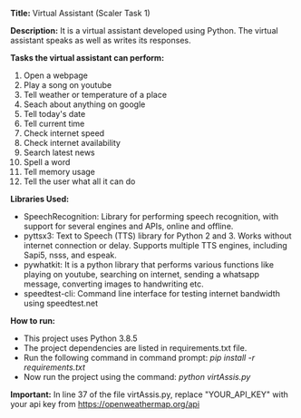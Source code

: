 **Title:** Virtual Assistant (Scaler Task 1)

**Description:** It is a virtual assistant developed using Python. The virtual assistant speaks as well as writes its responses.

**Tasks the virtual assistant can perform:**
1. Open a webpage
2. Play a song on youtube
3. Tell weather or temperature of a place
4. Seach about anything on google
5. Tell today's date
6. Tell current time
7. Check internet speed
8. Check internet availability
9. Search latest news
10. Spell a word
11. Tell memory usage
12. Tell the user what all it can do

**Libraries Used:**
- SpeechRecognition: Library for performing speech recognition, with support for several engines and APIs, online and offline.
- pyttsx3: Text to Speech (TTS) library for Python 2 and 3. Works without internet connection or delay. Supports multiple TTS engines, including Sapi5, nsss, and espeak.
- pywhatkit: It is a python library that performs various functions like playing on youtube, searching on internet, sending a whatsapp message, converting images to handwriting etc.
- speedtest-cli: Command line interface for testing internet bandwidth using speedtest.net

**How to run:**
- This project uses Python 3.8.5
- The project dependencies are listed in requirements.txt file.
- Run the following command in command prompt: _pip install -r requirements.txt_
- Now run the project using the command: _python virtAssis.py_

**Important:**
In line 37 of the file virtAssis.py, replace "YOUR_API_KEY" with your api key from https://openweathermap.org/api

